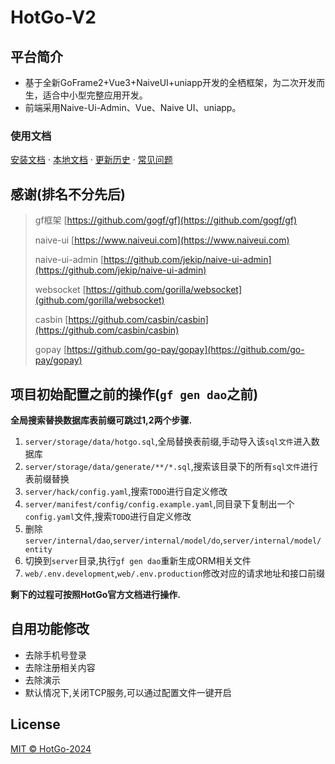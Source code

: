 # HotGo-V2

## 平台简介
* 基于全新GoFrame2+Vue3+NaiveUI+uniapp开发的全栖框架，为二次开发而生，适合中小型完整应用开发。
* 前端采用Naive-Ui-Admin、Vue、Naive UI、uniapp。

### 使用文档

[安装文档](docs/guide-zh-CN/start-installation.md) · [本地文档](docs/guide-zh-CN/README.md) · [更新历史](docs/guide-zh-CN/start-update-log.md) · [常见问题](docs/guide-zh-CN/start-issue.md)


## 感谢(排名不分先后)
> gf框架 [https://github.com/gogf/gf](https://github.com/gogf/gf)
>
> naive-ui [https://www.naiveui.com](https://www.naiveui.com)
>
> naive-ui-admin [https://github.com/jekip/naive-ui-admin](https://github.com/jekip/naive-ui-admin)
>
> websocket [https://github.com/gorilla/websocket](github.com/gorilla/websocket)
> 
> casbin [https://github.com/casbin/casbin](https://github.com/casbin/casbin)
>
> gopay [https://github.com/go-pay/gopay](https://github.com/go-pay/gopay)


## 项目初始配置之前的操作(`gf gen dao`之前)

**全局搜索替换数据库表前缀可跳过1,2两个步骤.**
1. `server/storage/data/hotgo.sql`,全局替换表前缀,手动导入该`sql文件`进入数据库
2. `server/storage/data/generate/**/*.sql`,搜索该目录下的所有`sql文件`进行表前缀替换
3. `server/hack/config.yaml`,搜索`TODO`进行自定义修改
4. `server/manifest/config/config.example.yaml`,同目录下复制出一个`config.yaml`文件,搜索`TODO`进行自定义修改
5. 删除`server/internal/dao`,`server/internal/model/do`,`server/internal/model/entity`
6. 切换到`server`目录,执行`gf gen dao`重新生成ORM相关文件
7. `web/.env.development`,`web/.env.production`修改对应的请求地址和接口前缀

**剩下的过程可按照HotGo官方文档进行操作.**
## 自用功能修改

- 去除手机号登录
- 去除注册相关内容
- 去除演示
- 默认情况下,关闭TCP服务,可以通过配置文件一键开启

## License
[MIT © HotGo-2024](./LICENSE)
  


  

